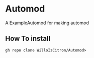 # Automod
A ExampleAutomod for making automod

##  How To install

```gh repo clone WilloIzCitron/Automod>```

